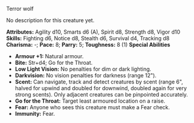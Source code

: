 Terror wolf

No description for this creature yet.

**Attributes:** Agility d10, Smarts d6 (A), Spirit d8, Strength d8,
Vigor d10
**Skills:** Fighting d6, Notice d8, Stealth d6, Survival d4, Tracking
d8
**Charisma:** -; **Pace:** 8; **Parry:** 5; **Toughness:** 8 (1)
**Special Abilities**
- **Armour +1:** Natural armour.
- **Bite:** Str+d4; Go for the Throat.
- **Low Light Vision:** No penalties for dim or dark lighting.
- **Darkvision:** No vision penalties for darkness (range 12").
- **Scent:** Can navigate, track and detect creatures by scent (range
6", halved for upwind and doubled for downwind, doubled again for very
strong scents). Only adjacent creatures can be pinpointed accurately.
- **Go for the Throat:** Target least armoured location on a raise.
- **Fear:** Anyone who sees this creature must make a Fear check.
- **Immunity:** Fear.

